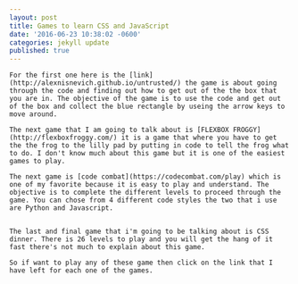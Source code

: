 ```yaml
---
layout: post
title: Games to learn CSS and JavaScript
date: '2016-06-23 10:38:02 -0600'
categories: jekyll update
published: true
---
```

	For the first one here is the [link](http://alexnisnevich.github.io/untrusted/) the game is about going through the code and finding out how to get out of the the box that you are in. The objective of the game is to use the code and get out of the box and collect the blue rectangle by useing the arrow keys to move around.

    The next game that I am going to talk about is [FLEXBOX FROGGY](http://flexboxfroggy.com/) it is a game that where you have to get the the frog to the lilly pad by putting in code to tell the frog what to do. I don't know much about this game but it is one of the easiest games to play.
    
    The next game is [code combat](https://codecombat.com/play) which is one of my favorite because it is easy to play and understand. The objective is to complete the different levels to proceed through the game. You can chose from 4 different code styles the two that i use are Python and Javascript.
    
    
	The last and final game that i'm going to be talking about is CSS dinner. There is 26 levels to play and you will get the hang of it fast there's not much to explain about this game. 
    
    So if want to play any of these game then click on the link that I have left for each one of the games.
   